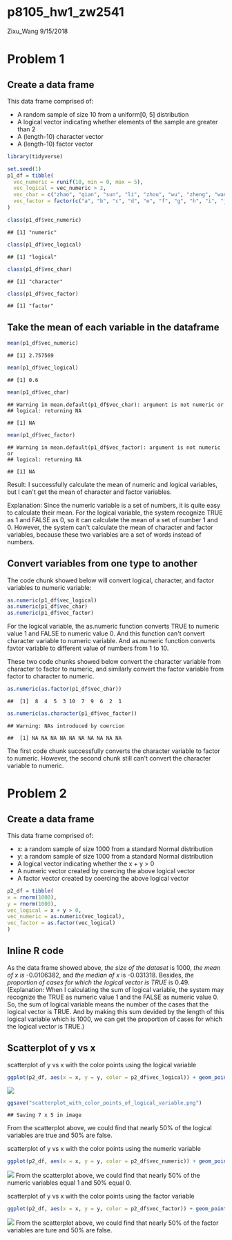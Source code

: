 p8105\_hw1\_zw2541
================
Zixu\_Wang
9/15/2018

Problem 1
=========

Create a data frame
-------------------

This data frame comprised of:

-   A random sample of size 10 from a uniform\[0, 5\] distribution
-   A logical vector indicating whether elements of the sample are greater than 2
-   A (length-10) character vector
-   A (length-10) factor vector

``` r
library(tidyverse)
```

``` r
set.seed(1)
p1_df = tibble(
  vec_numeric = runif(10, min = 0, max = 5),
  vec_logical = vec_numeric > 2,
  vec_char = c("zhao", "qian", "sun", "li", "zhou", "wu", "zheng", "wang", "feng", "chen"),
  vec_factor = factor(c("a", "b", "c", "d", "e", "f", "g", "h", "i", "j"))
)

class(p1_df$vec_numeric)
```

    ## [1] "numeric"

``` r
class(p1_df$vec_logical)
```

    ## [1] "logical"

``` r
class(p1_df$vec_char)
```

    ## [1] "character"

``` r
class(p1_df$vec_factor)
```

    ## [1] "factor"

Take the mean of each variable in the dataframe
-----------------------------------------------

``` r
mean(p1_df$vec_numeric)
```

    ## [1] 2.757569

``` r
mean(p1_df$vec_logical)
```

    ## [1] 0.6

``` r
mean(p1_df$vec_char)
```

    ## Warning in mean.default(p1_df$vec_char): argument is not numeric or
    ## logical: returning NA

    ## [1] NA

``` r
mean(p1_df$vec_factor)
```

    ## Warning in mean.default(p1_df$vec_factor): argument is not numeric or
    ## logical: returning NA

    ## [1] NA

Result: I successfully calculate the mean of numeric and logical variables, but I can't get the mean of character and factor variables.

Explanation: Since the numeric variable is a set of numbers, it is quite easy to calculate their mean. For the logical variable, the system recognize TRUE as 1 and FALSE as 0, so it can calculate the mean of a set of number 1 and 0. However, the system can't calculate the mean of character and factor variables, because these two variables are a set of words instead of numbers.

Convert variables from one type to another
------------------------------------------

The code chunk showed below will convert logical, character, and factor variables to numeric variable:

``` r
as.numeric(p1_df$vec_logical)
as.numeric(p1_df$vec_char)
as.numeric(p1_df$vec_factor)
```

For the logical variable, the as.numeric function converts TRUE to numeric value 1 and FALSE to numeric value 0. And this function can't convert character variable to numeric variable. And as.numeric function converts favtor variable to different value of numbers from 1 to 10.

These two code chunks showed below convert the character variable from character to factor to numeric, and similarly convert the factor variable from factor to character to numeric.

``` r
as.numeric(as.factor(p1_df$vec_char))
```

    ##  [1]  8  4  5  3 10  7  9  6  2  1

``` r
as.numeric(as.character(p1_df$vec_factor))
```

    ## Warning: NAs introduced by coercion

    ##  [1] NA NA NA NA NA NA NA NA NA NA

The first code chunk successfully converts the character variable to factor to numeric. However, the second chunk still can't convert the character variable to numeric.

Problem 2
=========

Create a data frame
-------------------

This data frame comprised of:

-   x: a random sample of size 1000 from a standard Normal distribution
-   y: a random sample of size 1000 from a standard Normal distribution
-   A logical vector indicating whether the x + y &gt; 0
-   A numeric vector created by coercing the above logical vector
-   A factor vector created by coercing the above logical vector

``` r
p2_df = tibble(
x = rnorm(1000),
y = rnorm(1000),
vec_logical = x + y > 0,
vec_numeric = as.numeric(vec_logical),
vec_factor = as.factor(vec_logical)
)
```

Inline R code
-------------

As the data frame showed above, *the size of the dataset* is 1000, *the mean of x is* -0.0106382, and *the median of x* is -0.031318. Besides, *the proportion of cases for which the logical vector is TRUE* is 0.49. (Explanation: When I calculating the sum of logical variable, the system may recognize the TRUE as numeric value 1 and the FALSE as numeric value 0. So, the sum of logical variable means the number of the cases that the logical vector is TRUE. And by making this sum devided by the length of this logical variable which is 1000, we can get the proportion of cases for which the logical vector is TRUE.)

Scatterplot of y vs x
---------------------

scatterplot of y vs x with the color points using the logical variable

``` r
ggplot(p2_df, aes(x = x, y = y, color = p2_df$vec_logical)) + geom_point()
```

![](p8105_hw1_zw2541_files/figure-markdown_github/Scatterplot_logical-1.png)

``` r
ggsave("scatterplot_with_color_points_of_logical_variable.png")
```

    ## Saving 7 x 5 in image

From the scatterplot above, we could find that nearly 50% of the logical variables are true and 50% are false.

scatterplot of y vs x with the color points using the numeric variable

``` r
ggplot(p2_df, aes(x = x, y = y, color = p2_df$vec_numeric)) + geom_point()
```

![](p8105_hw1_zw2541_files/figure-markdown_github/unnamed-chunk-2-1.png) From the scatterplot above, we could find that nearly 50% of the numeric variables equal 1 and 50% equal 0.

scatterplot of y vs x with the color points using the factor variable

``` r
ggplot(p2_df, aes(x = x, y = y, color = p2_df$vec_factor)) + geom_point()
```

![](p8105_hw1_zw2541_files/figure-markdown_github/unnamed-chunk-3-1.png) From the scatterplot above, we could find that nearly 50% of the factor variables are ture and 50% are false.
